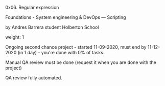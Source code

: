0x06. Regular expression

Foundations - System engineering & DevOps ― Scripting

by Andres Barrera student Holberton School

weight: 1

Ongoing second chance project - started 11-09-2020, must end by 11-12-2020 (in 1 day) - you're done with 0% of tasks.

Manual QA review must be done (request it when you are done with the project)

QA review fully automated.
